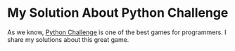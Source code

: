 # My Solution About Python Challenge

As we know, [Python Challenge](http://www.pythonchallenge.com/) is one of the best games for programmers. I share my solutions about this great game.
